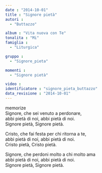```yaml
---
date : "2014-10-01"
title : "Signore pietà"
autori : 
  - "Buttazzo"

album : "Vita nuova con Te"
tonalita : "Mi"
famiglia : 
  - "Liturgica"

gruppo : 
  - "Signore_pieta"

momenti : 
  - "Signore pietà"

video : 
identificatore : "signore_pieta_buttazzo"
data_revisione : "2014-10-01"
---
```

  
  
  
  
  
  
  
  
memorize  
Signore, che sei venuto a perdonare,  
abbi pietà di noi,    abbi pietà di noi.  
Signore pietà, Signore pietà.      
  
  
  
Cristo, che fai festa per chi ritorna a te,  
abbi pietà di noi,    abbi pietà di noi.  
Cristo pietà, Cristo pietà.   
  
  
  
Signore, che perdoni molto a chi molto ama  
abbi pietà di noi,    abbi pietà di noi.  
Signore pietà, Signore pietà.   
  
